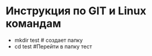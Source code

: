 # Инструкция по GIT и Linux командам


* mkdir test # создает папку
* cd test #Перейти в папку тест
